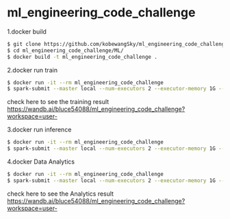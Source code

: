 # ml_engineering_code_challenge


1.docker build
```bash
$ git clone https://github.com/kobewangSky/ml_engineering_code_challenge.git
$ cd ml_engineering_code_challenge/ML/
$ docker build -t ml_engineering_code_challenge .
```

2.docker run train
```bash
$ docker run -it --rm ml_engineering_code_challenge 
$ spark-submit --master local --num-executors 2 --executor-memory 1G --executor-cores 2 --driver-memory 1G train.py --datapath ./data/arrhythmia.data --test_size 0.2
```
check here to see the training result 
https://wandb.ai/bluce54088/ml_engineering_code_challenge?workspace=user-


3.docker run inference
```bash
$ docker run -it --rm ml_engineering_code_challenge 
$ spark-submit --master local --num-executors 2 --executor-memory 1G --executor-cores 2 --driver-memory 1G inference.py --test_data 46,0,163,86,99,163,393,150,113,-5,121,66,56,69.,42.,24.,68.,0.,0.,0.,27.7
```

4.docker Data Analytics
```bash
$ docker run -it --rm ml_engineering_code_challenge 
$ spark-submit --master local --num-executors 2 --executor-memory 1G --executor-cores 2 --driver-memory 1G analytics.py --datapath ./data/arrhythmia.data
```
check here to see the Analytics result
https://wandb.ai/bluce54088/ml_engineering_code_challenge?workspace=user-
